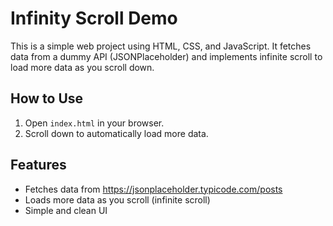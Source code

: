 # Infinity Scroll Demo

This is a simple web project using HTML, CSS, and JavaScript. It fetches data from a dummy API (JSONPlaceholder) and implements infinite scroll to load more data as you scroll down.

## How to Use

1. Open `index.html` in your browser.
2. Scroll down to automatically load more data.

## Features
- Fetches data from https://jsonplaceholder.typicode.com/posts
- Loads more data as you scroll (infinite scroll)
- Simple and clean UI
